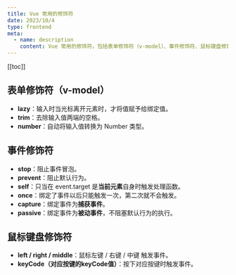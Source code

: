 ```yaml
---
title: Vue 常用的修饰符
date: 2023/10/4
type: frontend
meta:
  - name: description
    content: Vue 常用的修饰符，包括表单修饰符（v-model）、事件修饰符、鼠标键盘修饰符
---
```


[[toc]]

## 表单修饰符（v-model）

- **lazy**：输入时当光标离开元素时，才将值赋予给绑定值。
- **trim**：去除输入值两端的空格。
- **number**：自动将输入值转换为 Number 类型。

## 事件修饰符

- **stop**：阻止事件冒泡。
- **prevent**：阻止默认行为。
- **self**：只当在 event.target 是**当前元素**自身时触发处理函数。
- **once**：绑定了事件以后只能触发一次，第二次就不会触发。
- **capture**：绑定事件为**捕获事件**。
- **passive**：绑定事件为**被动事件**，不阻塞默认行为的执行。

## 鼠标键盘修饰符

- **left / right / middle**：鼠标左键 / 右键 / 中键 触发事件。
- **keyCode（对应按键的keyCode值）**：按下对应按键时触发事件。